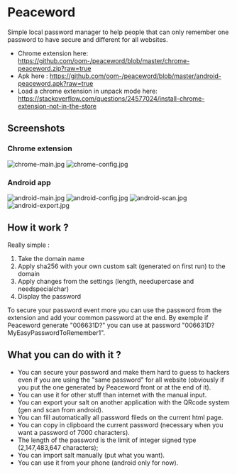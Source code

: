 # Peaceword
Simple local password manager to help people that can only remember one password to have secure and different for all websites.

* Chrome extension here: https://github.com/oom-/peaceword/blob/master/chrome-peaceword.zip?raw=true
* Apk here : https://github.com/oom-/peaceword/blob/master/android-peaceword.apk?raw=true
* Load a chrome extension in unpack mode here: https://stackoverflow.com/questions/24577024/install-chrome-extension-not-in-the-store

## Screenshots
### Chrome extension
![chrome-main.jpg](https://raw.githubusercontent.com/oom-/peaceword/master/screenshots/chrome-mainwindow.jpg)
![chrome-config.jpg](https://github.com/oom-/peaceword/blob/master/screenshots/chrome-configwindow.jpg?raw=true)

### Android app
![android-main.jpg](https://github.com/oom-/peaceword/blob/master/screenshots/android-mainwindow.jpg?raw=true)
![android-config.jpg](https://github.com/oom-/peaceword/blob/master/screenshots/android-configwindow.jpg?raw=true)
![android-scan.jpg](https://github.com/oom-/peaceword/blob/master/screenshots/android-scanwindow.jpg?raw=true)
![android-export.jpg](https://github.com/oom-/peaceword/blob/master/screenshots/android-exportwindow.jpg?raw=true)

## How it work ?

Really simple : 
1. Take the domain name
2. Apply sha256 with your own custom salt (generated on first run) to the domain
3. Apply changes from the settings (length, needupercase and needspecialchar)
4. Display the password

To secure your password event more you can use the password from the extension and add your common password at the end.
By exemple if Peaceword generate "006631D?" you can use at password "006631D?MyEasyPasswordToRemember1".

## What you can do with it ?

* You can secure your password and make them hard to guess to hackers even if you are using the "same password" for all website (obviously if you put the one generated by Peaceword front or at the end of it).
* You can use it for other stuff than internet with the manual input.
* You can export your salt on another application with the QRcode system (gen and scan from android).
* You can fill automatically all password fileds on the current html page.
* You can copy in clipboard the current password (necessary when you want a password of 7000 characters).
* The length of the password is the limit of integer signed type (2,147,483,647 characters);
* You can import salt manually (put what you want).
* You can use it from your phone (android only for now).

